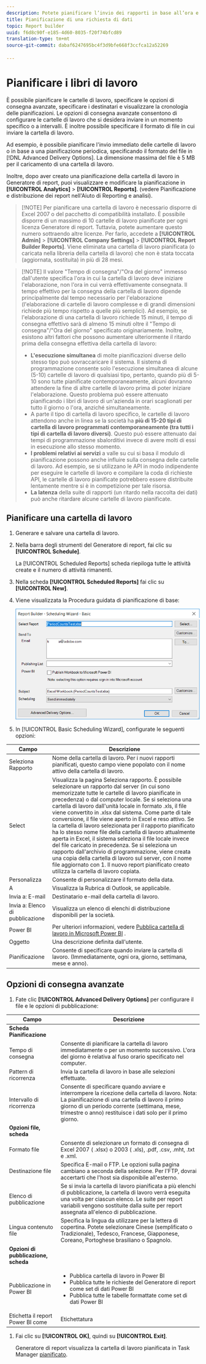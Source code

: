 ```yaml
---
description: Potete pianificare l’invio dei rapporti in base all’ora e al formato definiti.
title: Pianificazione di una richiesta di dati
topic: Report builder
uuid: f6d8c90f-e185-4d60-8035-f20f74bfcd89
translation-type: tm+mt
source-git-commit: dabaf6247695bc4f3d9bfe668f3ccfca12a52269

---
```



# Pianificare i libri di lavoro

È possibile pianificare le cartelle di lavoro, specificare le opzioni di consegna avanzate, specificare i destinatari e visualizzare la cronologia delle pianificazioni. Le opzioni di consegna avanzate consentono di configurare le cartelle di lavoro che si desidera inviare in un momento specifico o a intervalli. È inoltre possibile specificare il formato di file in cui inviare la cartella di lavoro.

Ad esempio, è possibile pianificare l&#39;invio immediato delle cartelle di lavoro o in base a una pianificazione periodica, specificando il formato del file in [!DNL Advanced Delivery Options]. La dimensione massima del file è 5 MB per il caricamento di una cartella di lavoro.

Inoltre, dopo aver creato una pianificazione della cartella di lavoro in Generatore di report, puoi visualizzare e modificare la pianificazione in **[!UICONTROL Analytics]** > **[!UICONTROL Reports]**. (vedere Pianificazione e distribuzione [](/help/analyze/reports-analytics/scheduling.md) dei report nell&#39;Aiuto di Reporting e analisi).

>[!NOTE] Per pianificare una cartella di lavoro è necessario disporre di Excel 2007 o del pacchetto di compatibilità installato. È possibile disporre di un massimo di 10 cartelle di lavoro pianificate per ogni licenza Generatore di report. Tuttavia, potete aumentare questo numero sottraendo altre licenze. Per farlo, accedete a **[!UICONTROL Admin]** > **[!UICONTROL Company Settings]** > **[!UICONTROL Report Builder Reports]**. Viene eliminata una cartella di lavoro pianificata (o caricata nella libreria della cartella di lavoro) che non è stata toccata (aggiornata, sostituita) in più di 28 mesi.

>[!NOTE] Il valore &quot;Tempo di consegna&quot;/&quot;Ora del giorno&quot; immesso dall&#39;utente specifica l&#39;ora in cui la cartella di lavoro deve iniziare l&#39;elaborazione, non l&#39;ora in cui verrà effettivamente consegnata. Il tempo effettivo per la consegna della cartella di lavoro dipende principalmente dal tempo necessario per l&#39;elaborazione (l&#39;elaborazione di cartelle di lavoro complesse e di grandi dimensioni richiede più tempo rispetto a quelle più semplici). Ad esempio, se l&#39;elaborazione di una cartella di lavoro richiede 15 minuti, il tempo di consegna effettivo sarà di almeno 15 minuti oltre il &quot;Tempo di consegna&quot;/&quot;Ora del giorno&quot; specificato originariamente.
>Inoltre, esistono altri fattori che possono aumentare ulteriormente il ritardo prima della consegna effettiva della cartella di lavoro:
>
> * **L&#39;esecuzione simultanea** di molte pianificazioni diverse dello stesso tipo può sovraccaricare il sistema. Il sistema di programmazione consente solo l&#39;esecuzione simultanea di alcune (5-10) cartelle di lavoro di qualsiasi tipo, pertanto, quando più di 5-10 sono tutte pianificate contemporaneamente, alcuni dovranno attendere la fine di altre cartelle di lavoro prima di poter iniziare l&#39;elaborazione. Questo problema può essere attenuato pianificando i libri di lavoro di un&#39;azienda in orari scaglionati per tutto il giorno o l&#39;ora, anziché simultaneamente.
> * A parte il tipo di cartella di lavoro specifico, le cartelle di lavoro attendono anche in linea se la società ha **più di 15-20 tipi di cartella di lavoro programmati contemporaneamente (tra tutti i tipi di cartella di lavoro diversi)**. Questo può essere attenuato dai tempi di programmazione sbalorditivi invece di avere molti di essi in esecuzione allo stesso momento.
> * **I problemi relativi ai servizi** a valle su cui si basa il modulo di pianificazione possono anche influire sulla consegna delle cartelle di lavoro. Ad esempio, se si utilizzano le API in modo indipendente per eseguire le cartelle di lavoro e compilare la coda di richieste API, le cartelle di lavoro pianificate potrebbero essere distribuite lentamente mentre si è in competizione per tale risorsa.
> * **La latenza** della suite di rapporti (un ritardo nella raccolta dei dati) può anche ritardare alcune cartelle di lavoro pianificate.


## Pianificare una cartella di lavoro

1. Generare e salvare una cartella di lavoro.
1. Nella barra degli strumenti del Generatore di report, fai clic su **[!UICONTROL Schedule]**.

   La [!UICONTROL Scheduled Reports] scheda riepiloga tutte le attività create e il numero di attività rimanenti.
1. Nella scheda **[!UICONTROL Scheduled Reports]** fai clic su **[!UICONTROL New]**.
1. Viene visualizzata la Procedura guidata di pianificazione di base:

   ![](assets/simple-schedule-wizard.png)

1. In [!UICONTROL Basic Scheduling Wizard], configurate le seguenti opzioni:

| Campo | Descrizione |
|--- |--- |
| Seleziona Rapporto | Nome della cartella di lavoro. Per i nuovi rapporti pianificati, questo campo viene popolato con il nome attivo della cartella di lavoro. |
| Select | Visualizza la pagina Seleziona rapporto. È possibile selezionare un rapporto dal server (in cui sono memorizzate tutte le cartelle di lavoro pianificate in precedenza) o dal computer locale. Se si seleziona una cartella di lavoro dall&#39;unità locale in formato .xls, il file viene convertito in .xlsx dal sistema. Come parte di tale conversione, il file viene aperto in Excel e reso attivo. Se la cartella di lavoro selezionata per il rapporto pianificato ha lo stesso nome file della cartella di lavoro attualmente aperta in Excel, il sistema seleziona il file locale invece del file caricato in precedenza. Se si seleziona un rapporto dall&#39;archivio di programmazione, viene creata una copia della cartella di lavoro sul server, con il nome file aggiornato con 1. Il nuovo report pianificato creato utilizza la cartella di lavoro copiata. |
| Personalizza | Consente di personalizzare il formato della data. |
| A | Visualizza la Rubrica di Outlook, se applicabile. |
| Invia a: E-mail | Destinatario e-mail della cartella di lavoro. |
| Invia a: Elenco di pubblicazione | Visualizza un elenco di elenchi di distribuzione disponibili per la società. |
| Power BI | Per ulteriori informazioni, vedere [Pubblica cartella di lavoro in Microsoft Power BI](/help/analyze/report-builder/c-publish-power-bi/integration-power-bi.md) . |
| Oggetto | Una descrizione definita dall&#39;utente. |
| Pianificazione | Consente di specificare quando inviare la cartella di lavoro. (Immediatamente, ogni ora, giorno, settimana, mese e anno). |

## Opzioni di consegna avanzate

1. Fate clic **[!UICONTROL Advanced Delivery Options]** per configurare il file e le opzioni di pubblicazione:

| Campo | Descrizione |
|--- |--- |
| **Scheda Pianificazione** |  |
| Tempo di consegna | Consente di pianificare la cartella di lavoro immediatamente o per un momento successivo. L&#39;ora del giorno è relativa al fuso orario specificato nel computer. |
| Pattern di ricorrenza | Invia la cartella di lavoro in base alle selezioni effettuate. |
| Intervallo di ricorrenza | Consente di specificare quando avviare e interrompere la ricezione della cartella di lavoro.   Nota:  La pianificazione di una cartella di lavoro il primo giorno di un periodo corrente (settimana, mese, trimestre o anno) restituisce i dati solo per il primo giorno. |
| **Opzioni file, scheda** |  |
| Formato file | Consente di selezionare un formato di consegna di Excel 2007 ( .xlsx) o 2003 ( .xls), .pdf, .csv, .mht, .txt e .xml. |
| Destinazione file | Specifica E-mail o FTP. Le opzioni sulla pagina cambiano a seconda della selezione. Per l&#39;FTP, dovrai accertarti che l&#39;host sia disponibile all&#39;esterno. |
| Elenco di pubblicazione | Se si invia la cartella di lavoro pianificata a più elenchi di pubblicazione, la cartella di lavoro verrà eseguita una volta per ciascun elenco. Le suite per report variabili vengono sostituite dalla suite per report assegnata all&#39;elenco di pubblicazione. |
| Lingua contenuto file | Specifica la lingua da utilizzare per la lettera di copertina. Potete selezionare Cinese (semplificato o Tradizionale), Tedesco, Francese, Giapponese, Coreano, Portoghese brasiliano o Spagnolo. |
| **Opzioni di pubblicazione, scheda** |  |
| Pubblicazione in Power BI | <ul><li>Pubblica cartella di lavoro in Power BI</li><li>Pubblica tutte le richieste del Generatore di report come set di dati Power BI</li><li>Pubblica tutte le tabelle formattate come set di dati Power BI</li></ul> |
| Etichetta il report Power BI come | Etichettatura |

1. Fai clic su **[!UICONTROL OK]**, quindi su **[!UICONTROL Exit]**.

   Generatore di report visualizza la cartella di lavoro pianificata in Task Manager [pianificato](/help/analyze/report-builder/r-arb-scheduled-reports.md).

